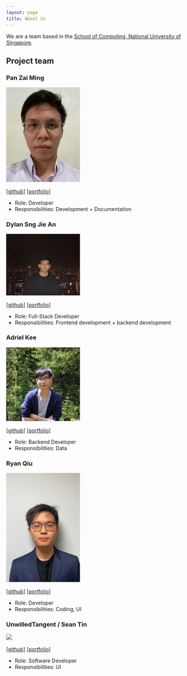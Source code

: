 ```yaml
---
layout: page
title: About Us
---
```


We are a team based in the [School of Computing, National University of Singapore](http://www.comp.nus.edu.sg).

## Project team

### Pan Zai Ming

<img src="images/pzaiming.png" width="200px">

[[github](https://github.com/pzaiming)]
[[portfolio](team/pzaiming.md)]

* Role: Developer
* Responsibilities: Development + Documentation

### Dylan Sng Jie An

<img src="images/dsja612.png" width="200px">

[[github](https://github.com/dsja612)]
[[portfolio](team/dsja612.md)]

* Role: Full-Stack Developer
* Responsibilities: Frontend development + backend development

### Adriel Kee

<img src="images/amoonguss1.png" width="200px">

[[github](http://github.com/amoonguss1)]
[[portfolio](team/amoonguss1.md)]

* Role: Backend Developer
* Responsibilities: Data

### Ryan Qiu

<img src="images/ryanqiu1.png" width="200px">

[[github](http://github.com/ryanqiu1)]
[[portfolio](team/ryanqiu1.md)]

* Role: Developer
* Responsibilities: Coding, UI

### UnwilledTangent / Sean Tin

<img src="images/unwilledtangent.png" width="200px">

[[github](https://github.com/UnwilledTangent)]
[[portfolio](team/unwilledtangent.md)]

* Role: Software Developer
* Responsibilities: UI
